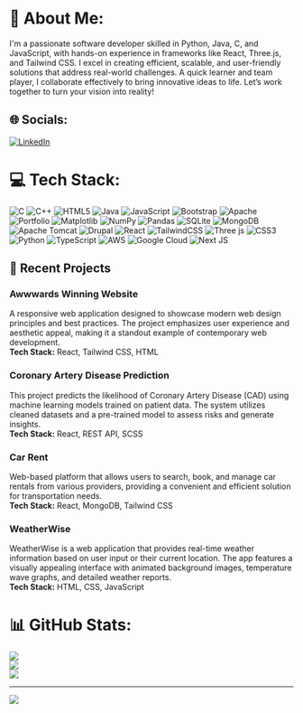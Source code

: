 # 💫 About Me:
I'm a passionate software developer skilled in Python, Java, C, and JavaScript, with hands-on experience in frameworks like React, Three.js, and Tailwind CSS. I excel in creating efficient, scalable, and user-friendly solutions that address real-world challenges. A quick learner and team player, I collaborate effectively to bring innovative ideas to life. Let’s work together to turn your vision into reality!


## 🌐 Socials:
[![LinkedIn](https://img.shields.io/badge/LinkedIn-%230077B5.svg?logo=linkedin&logoColor=white)](https://linkedin.com/in/https://www.linkedin.com/in/meghana-arepalli-6a003a25a) 

# 💻 Tech Stack:
![C](https://img.shields.io/badge/c-%2300599C.svg?style=for-the-badge&logo=c&logoColor=white) ![C++](https://img.shields.io/badge/c++-%2300599C.svg?style=for-the-badge&logo=c%2B%2B&logoColor=white) ![HTML5](https://img.shields.io/badge/html5-%23E34F26.svg?style=for-the-badge&logo=html5&logoColor=white) ![Java](https://img.shields.io/badge/java-%23ED8B00.svg?style=for-the-badge&logo=openjdk&logoColor=white) ![JavaScript](https://img.shields.io/badge/javascript-%23323330.svg?style=for-the-badge&logo=javascript&logoColor=%23F7DF1E) ![Bootstrap](https://img.shields.io/badge/bootstrap-%238511FA.svg?style=for-the-badge&logo=bootstrap&logoColor=white) ![Apache](https://img.shields.io/badge/apache-%23D42029.svg?style=for-the-badge&logo=apache&logoColor=white) ![Portfolio](https://img.shields.io/badge/Portfolio-%23000000.svg?style=for-the-badge&logo=firefox&logoColor=#FF7139) ![Matplotlib](https://img.shields.io/badge/Matplotlib-%23ffffff.svg?style=for-the-badge&logo=Matplotlib&logoColor=black) ![NumPy](https://img.shields.io/badge/numpy-%23013243.svg?style=for-the-badge&logo=numpy&logoColor=white) ![Pandas](https://img.shields.io/badge/pandas-%23150458.svg?style=for-the-badge&logo=pandas&logoColor=white) ![SQLite](https://img.shields.io/badge/sqlite-%2307405e.svg?style=for-the-badge&logo=sqlite&logoColor=white) ![MongoDB](https://img.shields.io/badge/MongoDB-%234ea94b.svg?style=for-the-badge&logo=mongodb&logoColor=white) ![Apache Tomcat](https://img.shields.io/badge/apache%20tomcat-%23F8DC75.svg?style=for-the-badge&logo=apache-tomcat&logoColor=black) ![Drupal](https://img.shields.io/badge/drupal-%230678BE.svg?style=for-the-badge&logo=drupal&logoColor=white) ![React](https://img.shields.io/badge/react-%2320232a.svg?style=for-the-badge&logo=react&logoColor=%2361DAFB) ![TailwindCSS](https://img.shields.io/badge/tailwindcss-%2338B2AC.svg?style=for-the-badge&logo=tailwind-css&logoColor=white) ![Three js](https://img.shields.io/badge/threejs-black?style=for-the-badge&logo=three.js&logoColor=white) ![CSS3](https://img.shields.io/badge/css3-%231572B6.svg?style=for-the-badge&logo=css3&logoColor=white) ![Python](https://img.shields.io/badge/python-3670A0?style=for-the-badge&logo=python&logoColor=ffdd54) ![TypeScript](https://img.shields.io/badge/typescript-%23007ACC.svg?style=for-the-badge&logo=typescript&logoColor=white) ![AWS](https://img.shields.io/badge/AWS-%23FF9900.svg?style=for-the-badge&logo=amazon-aws&logoColor=white) ![Google Cloud](https://img.shields.io/badge/GoogleCloud-%234285F4.svg?style=for-the-badge&logo=google-cloud&logoColor=white) ![Next JS](https://img.shields.io/badge/Next-black?style=for-the-badge&logo=next.js&logoColor=white)

## 📌 Recent Projects
### Awwwards Winning Website
A responsive web application designed to showcase modern web design principles and best practices. The project emphasizes user experience and aesthetic appeal, making it a standout example of contemporary web development.  
**Tech Stack:** React, Tailwind CSS, HTML  


### Coronary Artery Disease Prediction
This project predicts the likelihood of Coronary Artery Disease (CAD) using machine learning models trained on patient data. The system utilizes cleaned datasets and a pre-trained model to assess risks and generate insights.  
**Tech Stack:** React, REST API, SCSS  


### Car Rent
Web-based platform that allows users to search, book, and manage car rentals from various providers, providing a convenient and efficient solution for transportation needs.  
**Tech Stack:** React, MongoDB, Tailwind CSS  


### WeatherWise
WeatherWise is a web application that provides real-time weather information based on user input or their current location. The app features a visually appealing interface with animated background images, temperature wave graphs, and detailed weather reports.  
**Tech Stack:** HTML, CSS, JavaScript  



# 📊 GitHub Stats:
![](https://github-readme-stats.vercel.app/api?username=ArepalliMeghana&theme=dark&hide_border=false&include_all_commits=false&count_private=false)<br/>
![](https://github-readme-streak-stats.herokuapp.com/?user=ArepalliMeghana&theme=dark&hide_border=false)<br/>
![](https://github-readme-stats.vercel.app/api/top-langs/?username=ArepalliMeghana&theme=dark&hide_border=false&include_all_commits=false&count_private=false&layout=compact)

---
[![](https://visitcount.itsvg.in/api?id=ArepalliMeghana&icon=0&color=0)](https://visitcount.itsvg.in)

<!-- Proudly created with GPRM ( https://gprm.itsvg.in ) -->

